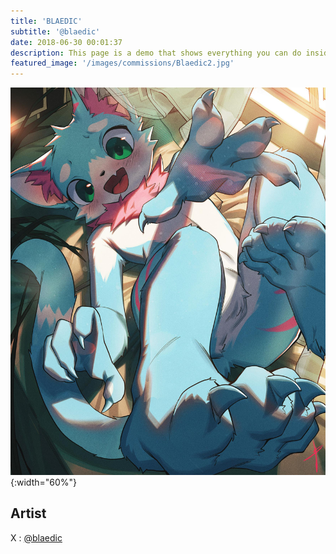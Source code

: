 ```yaml
---
title: 'BLAEDIC'
subtitle: '@blaedic'
date: 2018-06-30 00:01:37
description: This page is a demo that shows everything you can do inside portfolio and blog posts.
featured_image: '/images/commissions/Blaedic2.jpg'
---
```


![](/images/commissions/Blaedic2.jpg){:width="60%"}

## Artist

X : [@blaedic](https://twitter.com/blaedic)